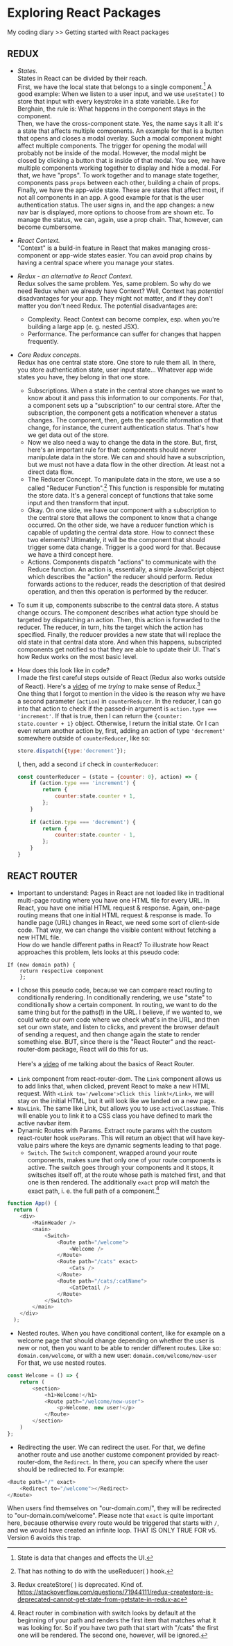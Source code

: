 # Exploring React Packages
My coding diary >> Getting started with React packages

## REDUX
- *States.*<br>
	States in React can be divided by their reach.<br>
	First, we have the local state that belongs to a single component.[^1] A good example: 
	When we listen to a user input, and we use `useState()` to store that input with every keystroke
	in a state variable. Like for Berghain, the rule is: What happens in the component
	stays in the component.<br> 
	Then, we have the cross-component state. Yes, the name says it all: it's a state that affects multiple components.
	An example for that is a button that opens and closes a modal overlay. Such a modal component
	might affect multiple components. The trigger for opening the modal will probably not be inside
	of the modal. However, the modal might be closed by clicking a button that _is_ inside
	of that modal. You see, we have multiple components working together to display and hide
	a modal. For that, we have "props". To work together and to manage state together, components pass `props` between each other, 
	building a chain of props.<br>
	Finally, we have the app-wide state. These are states that affect most, if not all components in an app.
	A good example for that is the user authentication status. The user signs in, and the app changes: a new nav bar is displayed,
	more options to choose from are shown etc. To manage the status, we can, again, use a prop chain. That, however, can
	become cumbersome. 
	
- *React Context.* <br>
	"Context" is a build-in feature in React that makes managing cross-component or app-wide states easier. You can avoid prop chains
	by having a central space where you manage your states. 
	
- *Redux - an alternative to React Context.* <br>
	Redux solves the same problem. Yes, same problem. So why do we need Redux when we already have Context? Well, Context has
	_potential_ disadvantages for your app. They might not matter, and if they don't matter you don't need Redux. 
	The potential disadvantages are:
	- Complexity. React Context can become complex, esp. when you're building a large app (e. g. nested JSX).
	- Performance. The performance can suffer for changes that happen frequently. 
	
- *Core Redux concepts.* <br>
	Redux has one central state store. One store to rule them all.
	In there, you store authentication state, user input state... Whatever app wide states you have, 
	they belong in that one store. 
	- Subscriptions. 
		When a state in the central store changes we want to know about it and pass this information to our components.
		For that, a component sets up a "subscription" to our central store. After the subscription, the component gets a notification
		whenever a status changes. The component, then, gets the specific information of that change, for instance,
		the current authentication status. That's how we get data out of the store.
	- Now we also need a way to change the data in the store. But, first, here's an important rule for that: components should never 
		manipulate data in the store. We can and should have a subscription, but we must not have a data flow in the other direction.
		At least not a direct data flow. 
	- The Reducer Concept. To manipulate data in the store, we use a so called "Reducer Function".[^2] This function is responsible 
		for mutating the store data. It's a general concept of functions that take some input and then transform that input.
	- Okay. On one side, we have our component with a subscription to the central store that allows the component
		to know that a change occurred. On the other side, we have a reducer function which is capable of updating the central data store.
		How to connect these two elements? 
		Ultimately, it will be the component that should trigger some data change. Trigger is a good word for that. Because we have a third concept here.
	- Actions. Components dispatch "actions" to communicate with the Reduce function. An action is, essentially, a simple JavaScript object which describes the "action" the reducer should perform. 
		Redux forwards actions to the reducer, reads the description of that desired operation, and then this operation is performed by the reducer. 
- To sum it up, components subscribe to the central data store. A status change occurs. The component describes what action type should be targeted by dispatching an action. Then, this action is forwarded to 
		the reducer. The reducer, in turn, hits the target which the action has specified. Finally, the reducer provides a new state that will replace the old state in that central data store. And
		when this happens, subscripted components get notified so that they are able to update their UI. That's how Redux works on the most basic level.
- How does this look like in code?<br>
    I made the first careful steps outside of React (Redux also works outside of React).
    Here's a [video](https://youtu.be/H9nXFXTi3go) of me _trying_ to make sense of Redux.[^3] <br>
    One thing that I forgot to mention in the video is the reason why we have a second parameter (`action`) in `counterReducer`. In the reducer, I can go into that action to check if the passed-in argument is `action.type === 'increment'`. If that is true, 
    then I can return the `{counter: state.counter + 1}` object. Otherwise, I return the initial state. Or I can even return another action by, first, adding an action of type `'decrement'` somewhere outside of `counterReducer`, like so:

	```javascript
	store.dispatch({type:'decrement'});
	```
	I, then, add a second `if` check in `counterReducer`:
	
	```javascript
	const counterReducer = (state = {counter: 0}, action) => {
		if (action.type === 'increment') {
			return {
				counter:state.counter + 1,
			};
		}
		
		if (action.type === 'decrement') {
			return {
				counter:state.counter - 1,
			};
		}	
	}
	```

## REACT ROUTER 
- Important to understand: Pages in React are not loaded like in traditional multi-page routing where you have one HTML file for every URL. In React, you have one initial HTML request & response. Again, one-page routing means that one initial HTML request & response is made. 
To handle page (URL) changes in React, we need some sort of client-side code. That way,
we can change the visible content without fetching a new HTML file.<br>
How do we handle different paths in React? To illustrate how React approaches this problem, lets looks at this pseudo code: 
```
If (new domain path) {
	return respective component
	};
```
- I chose this pseudo code, because we can compare react routing to conditionally rendering. In conditionally rendering, we use "state" to conditionally show a 
certain component. In routing, we want to do the same thing but for the paths(!)
in the URL. I believe, if we wanted to, we could write our own code
where we check what's in the URL, and then set our own state, and listen
to clicks, and prevent the browser default of sending a request, and then
change again the state to render something else. BUT, since there is the
"React Router" and the react-router-dom package, React will do this
for us.  <br><br>
Here's a [video](https://youtu.be/wn6ClcnDLh0) of me talking about the basics of React Router. <br><br>
- `Link` component from react-router-dom. The `Link` component allows us to add links that, when clicked, prevent React to make a new HTML request. With `<Link to='/welcome'>Click this link!</Link>`, we will stay on the initial HTML, but it will look like we landed on a new page. 
- `NavLink`. The same like Link, but allows you to use `activeClassName`. This will enable you to link it to a CSS class you have defined to mark the active navbar item. 
- Dynamic Routes with Params. Extract route params with the custom react-router hook `useParams`. This will return an object that will have key-value pairs where the keys are dynamic segments leading to that page.
	- `Switch`. The `Switch` component, wrapped around your route components, makes sure that only one of your route components is active. The switch goes through your components and it stops, it switsches itself off, at the route whose path is matched first, and that one is then rendered. The additionally `exact` prop will match the exact path, i. e. the full path of a component.[^4]
```javascript
function App() {
  return (
    <div>
        <MainHeader />
        <main>
            <Switch>
                <Route path="/welcome">
                    <Welcome />
                </Route>
                <Route path="/cats" exact>
                    <Cats />
                </Route>
                <Route path="/cats/:catName">
                    <CatDetail />
                </Route>
            </Switch>
        </main>
    </div>
  );
```
- Nested routes. When you have conditional content, like for example on a welcome page that should change depending on whether the user is new or not, then you want to be able to render different routes. Like so:
`domain.com/welcome`, or with a new user: `domain.com/welcome/new-user`
For that, we use nested routes.
```javascript
const Welcome = () => {
    return (
        <section>
            <h1>Welcome!</h1>
            <Route path="/welcome/new-user">
                <p>Welcome, new user!</p>
            </Route>
        </section>
    )
};
```

- Redirecting the user. We can redirect the user. For that, we define another route and use another custome component provided by react-router-dom, the `Redirect`. In there, you can specify where the user should be redirected to. For example:
```javascript
<Route path="/" exact>
    <Redirect to="/welcome"></Redirect>
</Route>
```
When users find themselves on "our-domain.com/", they will be redirected to "our-domain.com/welcome". Please note that `exact` is quite important here, because otherwise every route would be triggered that starts with `/`, and we would have created an infinite loop. THAT IS ONLY TRUE FOR v5. Version 6 avoids this trap.


		
[^1]: State is data that changes and effects the UI.
[^2]: That has nothing to do with the useReducer( ) hook.
[^3]: Redux createStore( ) is deprecated. Kind of. https://stackoverflow.com/questions/71944111/redux-createstore-is-deprecated-cannot-get-state-from-getstate-in-redux-ac
[^4]: React router in combination with switch looks by default at the beginning of your path and renders the first item that matches what it was looking for. So if you have two path that start with "/cats" the first one will be rendered. The second one, however, will be ignored.
